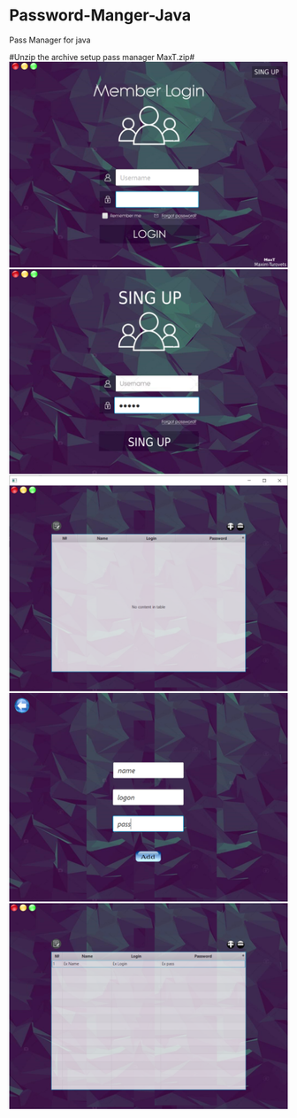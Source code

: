 # Password-Manger-Java
Pass Manager for java

#Unzip the archive setup pass manager MaxT.zip#
![Image alt](https://github.com/Maxim-Turovets/Password-Manger-Java/blob/master/Screen/1.jpg)
![Image alt](https://github.com/Maxim-Turovets/Password-Manger-Java/blob/master/Screen/2.png)
![Image alt](https://github.com/Maxim-Turovets/Password-Manger-Java/blob/master/Screen/3.png)
![Image alt](https://github.com/Maxim-Turovets/Password-Manger-Java/blob/master/Screen/4.png)
![Image alt](https://github.com/Maxim-Turovets/Password-Manger-Java/blob/master/Screen/5.png)
